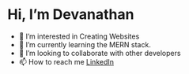 # Hi, I’m Devanathan
- 👀 I’m interested in Creating Websites 
- 🌱 I’m currently learning the MERN stack.
- 💞️ I’m looking to collaborate with other developers
- 📫 How to reach me [LinkedIn](https://www.linkedin.com/in/devanathan-r-29a594218)
